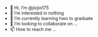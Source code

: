 - 👋 Hi, I’m @jiojio175
- 👀 I’m interested in nothing
- 🌱 I’m currently learning hwo to graduate
- 💞️ I’m looking to collaborate on ...
- 📫 How to reach me ...

<!---
jiojio175/jiojio175 is a ✨ special ✨ repository because its `README.md` (this file) appears on your GitHub profile.
You can click the Preview link to take a look at your changes.
--->
